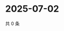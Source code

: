 # 2025-07-02

共 0 条

<!-- BEGIN ZHIHUVIDEO -->
<!-- 最后更新时间 Wed Jul 02 2025 05:11:09 GMT+0800 (China Standard Time) -->

<!-- END ZHIHUVIDEO -->
